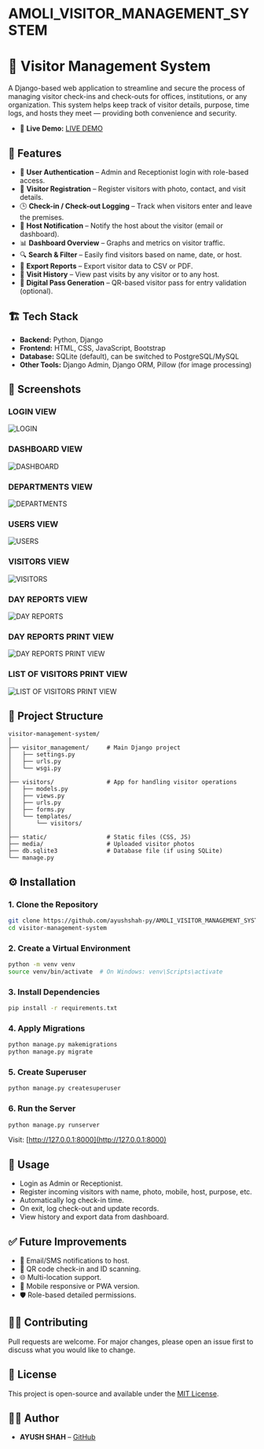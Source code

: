 # AMOLI_VISITOR_MANAGEMENT_SYSTEM

# 🛂 Visitor Management System

A Django-based web application to streamline and secure the process of managing visitor check-ins and check-outs for offices, institutions, or any organization. This system helps keep track of visitor details, purpose, time logs, and hosts they meet — providing both convenience and security.

- 🚀 **Live Demo:** [LIVE DEMO ](https://www.linkedin.com/posts/ayush-shah-937937265_python-django-webdevelopment-activity-7324707645112651777-h4DS?utm_source=share&utm_medium=member_android&rcm=ACoAAEEZo3sBIv46zKedvNHeqBoPLgtlPkCP0vw)

## 🚀 Features

* 🔐 **User Authentication** – Admin and Receptionist login with role-based access.
* 📝 **Visitor Registration** – Register visitors with photo, contact, and visit details.
* 🕒 **Check-in / Check-out Logging** – Track when visitors enter and leave the premises.
* 👥 **Host Notification** – Notify the host about the visitor (email or dashboard).
* 📊 **Dashboard Overview** – Graphs and metrics on visitor traffic.
* 🔍 **Search & Filter** – Easily find visitors based on name, date, or host.
* 📁 **Export Reports** – Export visitor data to CSV or PDF.
* 📆 **Visit History** – View past visits by any visitor or to any host.
* 🧾 **Digital Pass Generation** – QR-based visitor pass for entry validation (optional).

## 🏗️ Tech Stack

* **Backend:** Python, Django
* **Frontend:** HTML, CSS, JavaScript, Bootstrap
* **Database:** SQLite (default), can be switched to PostgreSQL/MySQL
* **Other Tools:** Django Admin, Django ORM, Pillow (for image processing)

## 📸 Screenshots

### LOGIN VIEW
![LOGIN](https://github.com/ayushshah-py/AMOLI_VISITOR_MANAGEMENT_SYSTEM/blob/main/LOGIN%20VIEW.png?raw=true)

### DASHBOARD VIEW
![DASHBOARD](https://github.com/ayushshah-py/AMOLI_VISITOR_MANAGEMENT_SYSTEM/blob/main/DASHBOARDS%20VIEW.png?raw=true)

### DEPARTMENTS VIEW
![DEPARTMENTS](https://github.com/ayushshah-py/AMOLI_VISITOR_MANAGEMENT_SYSTEM/blob/main/DEPARTMENTS%20VIEW.png?raw=true)

### USERS VIEW
![USERS](https://github.com/ayushshah-py/AMOLI_VISITOR_MANAGEMENT_SYSTEM/blob/main/LIST%20OF%20USERS.png?raw=true)

### VISITORS VIEW
![VISITORS](https://github.com/ayushshah-py/AMOLI_VISITOR_MANAGEMENT_SYSTEM/blob/main/LISTV%20OF%20VISITORS%20.png?raw=true)

### DAY REPORTS VIEW
![DAY REPORTS](https://github.com/ayushshah-py/AMOLI_VISITOR_MANAGEMENT_SYSTEM/blob/main/DAILY%20REPORTS%20VIEW.png?raw=true)

### DAY REPORTS PRINT VIEW
![DAY REPORTS PRINT VIEW](https://github.com/ayushshah-py/AMOLI_VISITOR_MANAGEMENT_SYSTEM/blob/main/DAILY%20VISITORS%20LOGS%20REPORT%20PRINT%20VIEW.png?raw=true)

### LIST OF VISITORS PRINT VIEW
![LIST OF VISITORS PRINT VIEW](https://github.com/ayushshah-py/AMOLI_VISITOR_MANAGEMENT_SYSTEM/blob/main/LIST%20OF%20VISITORS%20PRINT%20VIEW.png?raw=true)

## 📂 Project Structure

```
visitor-management-system/
│
├── visitor_management/     # Main Django project
│   ├── settings.py
│   ├── urls.py
│   └── wsgi.py
│
├── visitors/               # App for handling visitor operations
│   ├── models.py
│   ├── views.py
│   ├── urls.py
│   ├── forms.py
│   └── templates/
│       └── visitors/
│
├── static/                 # Static files (CSS, JS)
├── media/                  # Uploaded visitor photos
├── db.sqlite3              # Database file (if using SQLite)
└── manage.py
```

## ⚙️ Installation

### 1. Clone the Repository

```bash
git clone https://github.com/ayushshah-py/AMOLI_VISITOR_MANAGEMENT_SYSTEM.git
cd visitor-management-system
```

### 2. Create a Virtual Environment

```bash
python -m venv venv
source venv/bin/activate  # On Windows: venv\Scripts\activate
```

### 3. Install Dependencies

```bash
pip install -r requirements.txt
```

### 4. Apply Migrations

```bash
python manage.py makemigrations
python manage.py migrate
```

### 5. Create Superuser

```bash
python manage.py createsuperuser
```

### 6. Run the Server

```bash
python manage.py runserver
```

Visit: [http://127.0.0.1:8000](http://127.0.0.1:8000)

## 🧪 Usage

* Login as Admin or Receptionist.
* Register incoming visitors with name, photo, mobile, host, purpose, etc.
* Automatically log check-in time.
* On exit, log check-out and update records.
* View history and export data from dashboard.

## ✅ Future Improvements

* 🔔 Email/SMS notifications to host.
* 🧾 QR code check-in and ID scanning.
* 🌐 Multi-location support.
* 📱 Mobile responsive or PWA version.
* 🛡️ Role-based detailed permissions.

## 🧑‍💻 Contributing

Pull requests are welcome. For major changes, please open an issue first to discuss what you would like to change.

## 📄 License

This project is open-source and available under the [MIT License](LICENSE).

## 🙋‍♂️ Author

* **AYUSH SHAH** – [GitHub](https://github.com/ayushshah-py)
